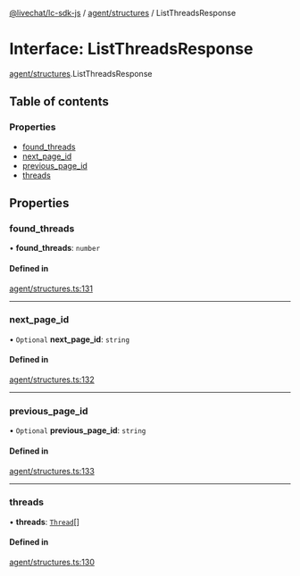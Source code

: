 [@livechat/lc-sdk-js](../README.md) / [agent/structures](../modules/agent_structures.md) / ListThreadsResponse

# Interface: ListThreadsResponse

[agent/structures](../modules/agent_structures.md).ListThreadsResponse

## Table of contents

### Properties

- [found\_threads](agent_structures.ListThreadsResponse.md#found_threads)
- [next\_page\_id](agent_structures.ListThreadsResponse.md#next_page_id)
- [previous\_page\_id](agent_structures.ListThreadsResponse.md#previous_page_id)
- [threads](agent_structures.ListThreadsResponse.md#threads)

## Properties

### found\_threads

• **found\_threads**: `number`

#### Defined in

[agent/structures.ts:131](https://github.com/livechat/lc-sdk-js/blob/4da1eb6/src/agent/structures.ts#L131)

___

### next\_page\_id

• `Optional` **next\_page\_id**: `string`

#### Defined in

[agent/structures.ts:132](https://github.com/livechat/lc-sdk-js/blob/4da1eb6/src/agent/structures.ts#L132)

___

### previous\_page\_id

• `Optional` **previous\_page\_id**: `string`

#### Defined in

[agent/structures.ts:133](https://github.com/livechat/lc-sdk-js/blob/4da1eb6/src/agent/structures.ts#L133)

___

### threads

• **threads**: [`Thread`](objects.Thread.md)[]

#### Defined in

[agent/structures.ts:130](https://github.com/livechat/lc-sdk-js/blob/4da1eb6/src/agent/structures.ts#L130)
